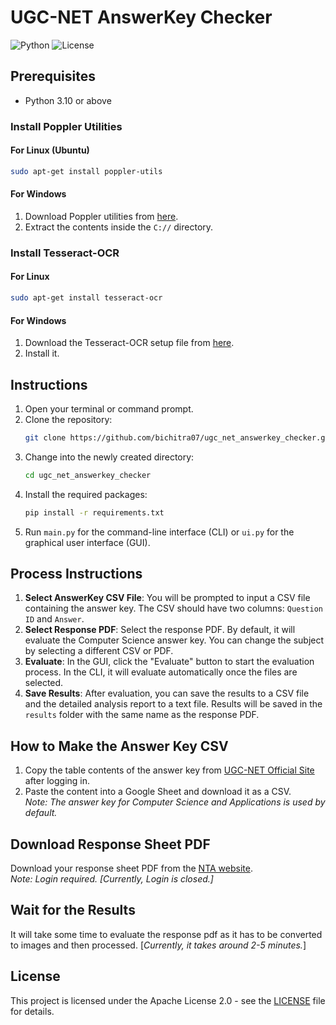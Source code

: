 # UGC-NET AnswerKey Checker

![Python](https://img.shields.io/badge/python-3.12-blue)
![License](https://img.shields.io/badge/license-Apache%202.0-blue)
<!-- ![Build Status](https://img.shields.io/github/actions/workflow/status/bichitra07/ugc_net_answerkey_checker/.github/workflows/ci.yml?branch=main)
![Coverage](https://img.shields.io/codecov/c/github/bichitr07/ugc_net_answerkey_checker) -->


## Prerequisites

- Python 3.10 or above

### Install Poppler Utilities

#### For Linux (Ubuntu)
```bash
sudo apt-get install poppler-utils
```

#### For Windows
1. Download Poppler utilities from [here](https://github.com/oschwartz10612/poppler-windows/releases/).
2. Extract the contents inside the `C://` directory.

### Install Tesseract-OCR

#### For Linux
```bash
sudo apt-get install tesseract-ocr
```

#### For Windows
1. Download the Tesseract-OCR setup file from [here](https://github.com/UB-Mannheim/tesseract/wiki).
2. Install it.

## Instructions

1. Open your terminal or command prompt.
2. Clone the repository:
   ```bash
   git clone https://github.com/bichitra07/ugc_net_answerkey_checker.git
   ```
3. Change into the newly created directory:
   ```bash
   cd ugc_net_answerkey_checker
   ```
4. Install the required packages:
   ```bash
   pip install -r requirements.txt
   ```
5. Run `main.py` for the command-line interface (CLI) or `ui.py` for the graphical user interface (GUI).

## Process Instructions

1. **Select AnswerKey CSV File**: You will be prompted to input a CSV file containing the answer key. The CSV should have two columns: `Question ID` and `Answer`.
2. **Select Response PDF**: Select the response PDF. By default, it will evaluate the Computer Science answer key. You can change the subject by selecting a different CSV or PDF.
3. **Evaluate**: In the GUI, click the "Evaluate" button to start the evaluation process. In the CLI, it will evaluate automatically once the files are selected.
4. **Save Results**: After evaluation, you can save the results to a CSV file and the detailed analysis report to a text file. Results will be saved in the `results` folder with the same name as the response PDF.

## How to Make the Answer Key CSV

1. Copy the table contents of the answer key from [UGC-NET Official Site](https://ugcnet.nta.ac.in/) after logging in.
2. Paste the content into a Google Sheet and download it as a CSV.  
   *Note: The answer key for Computer Science and Applications is used by default.*

## Download Response Sheet PDF

Download your response sheet PDF from the [NTA website](https://ugcnet.nta.ac.in/).  
*Note: Login required. [Currently, Login is closed.]*

## Wait for the Results

It will take some time to evaluate the response pdf as it has to be converted to images and then processed. [*Currently, it takes around 2-5 minutes.*]

## License

This project is licensed under the Apache License 2.0 - see the [LICENSE](LICENSE) file for details.
```
